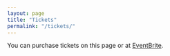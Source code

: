 ```yaml
---
layout: page
title: "Tickets"
permalink: "/tickets/"
---
```


<div id="eventbrite-widget-container-55683281193"></div>

<script src="https://www.eventbrite.com/static/widgets/eb_widgets.js"></script>

<script type="text/javascript">
    var exampleCallback = function() {
        console.log('Order complete!');

    };

    window.EBWidgets.createWidget({
        // Required
        widgetType: 'checkout',
        eventId: '55683281193',
        iframeContainerId: 'eventbrite-widget-container-55683281193',

        // Optional
        iframeContainerHeight: 1000,  // Widget height in pixels. Defaults to a minimum of 425px if not provided
        onOrderComplete: exampleCallback  // Method called when an order has successfully completed
    });
</script>

You can purchase tickets on this page or at [EventBrite](https://www.eventbrite.com/e/2019-wisconsin-golden-gloves-state-tournament-tickets-55683281193).
